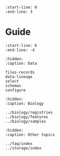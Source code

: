 ```{include} ../../README.md
:start-line: 0
:end-line: 3
```

# Guide

```{include} ../../README.md
:start-line: 6
:end-line: -4
```

```{toctree}
:hidden:
:caption: Data

files-records
data-lineage
select
schemas
configure
```

```{toctree}
:hidden:
:caption: Biology

../biology/registries
../biology/features
../biology/samples
```

```{toctree}
:hidden:
:caption: Other topics

../faq/index
../storage/index
```
